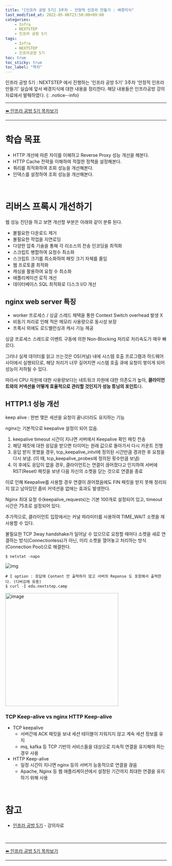 ```yaml
---
title: "[인프라 공방 5기] 3주차 - 안정적 인프라 만들기 : 배경지식"
last_modified_at: 2022-05-06T23:50:00+09:00
categories:
    - Infra
    - NEXTSTEP
    - 인프라 공방 5기 
tags:
    - Infra
    - NEXTSTEP
    - 인프라공방 5기
toc: true
toc_sticky: true
toc_label: "목차"
---
```


인프라 공방 5기 : NEXTSTEP 에서 진행하는 '인프라 공방 5기' 3주차 '안정적 인프라 만들기' 실습에 앞서 배경지식에 대한 내용을 정리한다. 해당 내용들은 인프라공방 강의자료에서 발췌하였다.
{: .notice--info}

---

<div style="
  display: flex;
  justify-content: space-between;
">
  <a href="/infra/nextstep/인프라%20공방%205기/infra-workshop-00-overview/">⬅️ 인프라 공방 5기 목차보기</a>
</div>

---

# 학습 목표

- HTTP 개선에 따른 차이를 이해하고 Reverse Proxy 성능 개선을 해본다.
- HTTP Cache 전략을 이해하여 적절한 정책을 설정해본다.
- 쿼리를 최적화하여 조회 성능을 개선해본다.
- 인덱스를 설정하여 조회 성능을 개선해본다.

<br>

# 리버스 프록시 개선하기

웹 성능 진단을 하고 보면 개선할 부분은 아래와 같이 분류 된다.

- 불필요한 다운로드 제거
- 불필요한 작업을 지연로딩
- 다양한 압축 기술을 통해 각 리소스의 전송 인코딩을 최적화
- 스크립트 병합하여 요청수 최소화
- 스크립트 크기를 최소화하여 패킷 크기 자체를 줄임
- 웹 프로토콜 최적화
- 캐싱을 활용하여 요청 수 최소화
- 애플리케이션 로직 개선
- 데이터베이스 SQL 최적화로 디스크 I/O 개선

## nginx web server 특징

- worker 프로세스 / 싱글 스레드 채택을 통한 Context Switch overhead 발생 X
- 비동기 처리로 인해 적은 메모리 사용량으로 동시성 보장
- 프록시 외에도 로드밸런싱과 캐시 기능 제공

싱글 프로세스 스레드로 이벤트 구동에 의한 Non-Blocking 처리로 처리속도가 매우 빠르다. 

그러나 실제 데이터를 읽고 쓰는것은 OS(커널) 내에 시스템 호출 프로그램과 하드웨어 사이에서 실행되므로, 해당 처리가 너무 길어지면 시스템 호출 큐에 요청이 쌓이게 되어 성능이 저하될 수 있다.

따라서 CPU 자원에 대한 사용량보다는 네트워크 자원에 대한 의존도가 높아, **클라이언트와의 커넥션을 어떻게 효율적으로 관리할 것인지가 성능 튜닝의 포인트**다.

## HTTP1.1 성능 개선

keep alive
: 한번 맺은 세션을 요청이 끝나더라도 유지하는 기능

nginx는 기본적으로 keepalive 설정이 되어 있음.

1. keepalive timeout 시간이 지나면 서버에서 Keepalive 확인 패킷 전송
2. 해당 패킷에 대한 응답을 받으면 타이머는 원래 값으로 돌아가서 다시 카운트 진행
3. 응답 받지 못했을 경우, tcp_keepalive_intvl에 정의된 시간만큼 경과한 후 요청을 다시 보냄. (이 때, tcp_keepalive_probes에 정의된 횟수만큼 보냄)
4. 이 후에도 응답이 없을 경우, 클라이언트는 연결이 끊어졌다고 인지하여 서버에 RST(Reset) 패킷을 보낸 다음 자신의 소켓을 닫는 것으로 연결을 종료

이로 인해 Keepalive를 사용할 경우 연결이 끊어졌음에도 FIN 패킷을 받지 못해 정리되지 않고 남아있던 좀비 커넥션을 없애는 효과도 발생한다.

Nginx 최대 요청 수(keepalive_requests)는 기본 100개로 설정되어 있고, timeout 시간은 75초로 설정되어 있다.

추가적으로, 클라이언트 입장에서는 커널 파라미터를 사용하여 TIME_WAIT 소켓을 재사용할 수 있다.

불필요한 TCP 3way handshake가 일어날 수 있으므로 요청할 때마다 소켓을 새로 연결하는 방식(Connectionless)가 아닌, 미리 소켓을 열어놓고 처리하는 방식(Connection Pool)으로 해결한다.

```shell
$ netstat -napo
```

![img](https://user-images.githubusercontent.com/53864640/167155986-76ac5e38-23d9-4874-abfe-637493e83a47.png)

```shell
# I option : 응답에 Content 만 출력하지 않고 서버의 Reponse 도 포함해서 출력한다. (디버깅에 유용)
$ curl -I edu.nextstep.camp
```

<img width="353" alt="image" src="https://user-images.githubusercontent.com/53864640/167156244-3e9d4c4d-3038-49ec-85e2-47ddca1e9561.png">

### TCP Keep-alive vs nginx HTTP Keep-alive

- TCP keepalive
  - 서버간에 ACK 패킷을 보내 세션 테이블이 지워지지 않고 계속 세션 정보를 유지
  - mq, kafka 등 TCP 기반의 서비스들을 대상으로 지속적 연결을 유지해야 하는 경우 사용
- HTTP Keep-alive
  - 일정 시간이 지나면 nginx 등의 서버가 능동적으로 연결을 끊음
  - Apache, Nginx 등 웹 애플리케이션에서 설정된 기간까지 최대한 연결을 유지하기 위해 사용


<br>

# 참고

- [인프라 공방 5기](https://edu.nextstep.camp/c/VI4PhjPA/) - 강의자료

<br>

---

<div style="
  display: flex;
  justify-content: space-between;
">
  <a href="/infra/nextstep/인프라%20공방%205기/infra-workshop-00-overview/">⬅️ 인프라 공방 5기 목차보기</a>
</div>

---
